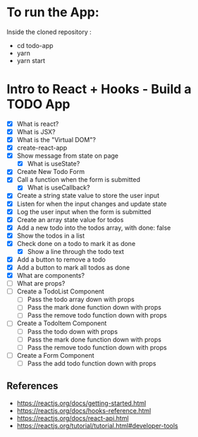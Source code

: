 # To run the App:

Inside the cloned repository :

- cd todo-app
- yarn
- yarn start

# Intro to React + Hooks - Build a TODO App

- [x] What is react?
- [x] What is JSX?
- [x] What is the "Virtual DOM"?
- [x] create-react-app
- [x] Show message from state on page
  - [x] What is useState?
- [x] Create New Todo Form
- [x] Call a function when the form is submitted
  - [x] What is useCallback?
- [x] Create a string state value to store the user input
- [x] Listen for when the input changes and update state
- [x] Log the user input when the form is submitted
- [x] Create an array state value for todos
- [x] Add a new todo into the todos array, with done: false
- [x] Show the todos in a list
- [x] Check done on a todo to mark it as done
  - [x] Show a line through the todo text
- [x] Add a button to remove a todo
- [x] Add a button to mark all todos as done
- [x] What are components?
- [ ] What are props?
- [ ] Create a TodoList Component
  - [ ] Pass the todo array down with props
  - [ ] Pass the mark done function down with props
  - [ ] Pass the remove todo function down with props
- [ ] Create a TodoItem Component
  - [ ] Pass the todo down with props
  - [ ] Pass the mark done function down with props
  - [ ] Pass the remove todo function down with props
- [ ] Create a Form Component
  - [ ] Pass the add todo function down with props

## References

- https://reactjs.org/docs/getting-started.html
- https://reactjs.org/docs/hooks-reference.html
- https://reactjs.org/docs/react-api.html
- https://reactjs.org/tutorial/tutorial.html#developer-tools
